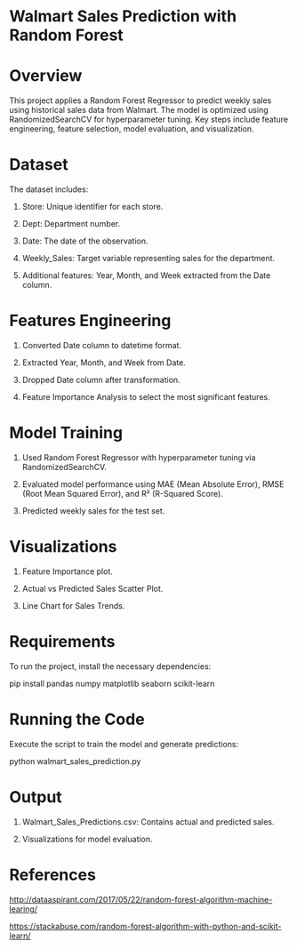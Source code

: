 # Walmart Sales Prediction with Random Forest

# Overview

This project applies a Random Forest Regressor to predict weekly sales using historical sales data from Walmart. The model is optimized using RandomizedSearchCV for hyperparameter tuning. Key steps include feature engineering, feature selection, model evaluation, and visualization.

# Dataset

The dataset includes:

1. Store: Unique identifier for each store.

2. Dept: Department number.

3. Date: The date of the observation.

3. Weekly_Sales: Target variable representing sales for the department.

4. Additional features: Year, Month, and Week extracted from the Date column.

# Features Engineering

1. Converted Date column to datetime format.

2. Extracted Year, Month, and Week from Date.

2. Dropped Date column after transformation.

3. Feature Importance Analysis to select the most significant features.

# Model Training

1. Used Random Forest Regressor with hyperparameter tuning via RandomizedSearchCV.

2. Evaluated model performance using MAE (Mean Absolute Error), RMSE (Root Mean Squared Error), and R² (R-Squared Score).

3. Predicted weekly sales for the test set.

# Visualizations

1. Feature Importance plot.

2. Actual vs Predicted Sales Scatter Plot.

3. Line Chart for Sales Trends.

# Requirements

To run the project, install the necessary dependencies:

pip install pandas numpy matplotlib seaborn scikit-learn

# Running the Code

Execute the script to train the model and generate predictions:

python walmart_sales_prediction.py

# Output

1. Walmart_Sales_Predictions.csv: Contains actual and predicted sales.

2. Visualizations for model evaluation.

# References
http://dataaspirant.com/2017/05/22/random-forest-algorithm-machine-learing/

https://stackabuse.com/random-forest-algorithm-with-python-and-scikit-learn/

